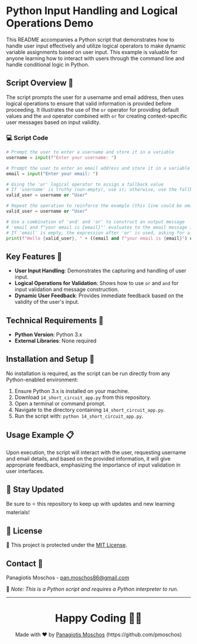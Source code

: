 
# Python Input Handling and Logical Operations Demo

This README accompanies a Python script that demonstrates how to handle user input effectively and utilize logical operators to make dynamic variable assignments based on user input. This example is valuable for anyone learning how to interact with users through the command line and handle conditional logic in Python.

## Script Overview 📘

The script prompts the user for a username and email address, then uses logical operations to ensure that valid information is provided before proceeding. It illustrates the use of the `or` operator for providing default values and the `and` operator combined with `or` for creating context-specific user messages based on input validity.

### :computer: Script Code

```python
# Prompt the user to enter a username and store it in a variable
username = input(f"Enter your username: ")

# Prompt the user to enter an email address and store it in a variable
email = input("Enter your email: ")

# Using the 'or' logical operator to assign a fallback value
# If 'username' is truthy (non-empty), use it; otherwise, use the fallback value "User"
valid_user = username or "User"

# Repeat the operation to reinforce the example (this line could be omitted as it's redundant)
valid_user = username or "User"

# Use a combination of 'and' and 'or' to construct an output message
# 'email and f"your email is {email}"' evaluates to the email message if 'email' is non-empty
# If 'email' is empty, the expression after 'or' is used, asking for a valid email address
print(f"Hello {valid_user}, " + ((email and f"your email is {email}") or ("please provide a valid email address.")))
```

## Key Features 🌟

- **User Input Handling**: Demonstrates the capturing and handling of user input.
- **Logical Operations for Validation**: Shows how to use `or` and `and` for input validation and message construction.
- **Dynamic User Feedback**: Provides immediate feedback based on the validity of the user's input.

## Technical Requirements 🔧

- **Python Version**: Python 3.x
- **External Libraries**: None required

## Installation and Setup 🚀

No installation is required, as the script can be run directly from any Python-enabled environment:
1. Ensure Python 3.x is installed on your machine.
2. Download `14_short_circuit_app.py` from this repository.
3. Open a terminal or command prompt.
4. Navigate to the directory containing `14_short_circuit_app.py`.
5. Run the script with: `python 14_short_circuit_app.py`.

## Usage Example 📋

Upon execution, the script will interact with the user, requesting username and email details, and based on the provided information, it will give appropriate feedback, emphasizing the importance of input validation in user interfaces.

## 📢 Stay Updated
Be sure to ⭐ this repository to keep up with updates and new learning materials!

## 📄 License
🔐 This project is protected under the [MIT License](https://mit-license.org/).

## Contact 📧
Panagiotis Moschos - pan.moschos86@gmail.com

🔗 *Note: This is a Python script and requires a Python interpreter to run.*

---
<h1 align=center>Happy Coding 👨‍💻 </h1>

<p align="center">
  Made with ❤️ by 
  <a href="https://www.linkedin.com/in/panagiotis-moschos" target="_blank">
  Panagiotis Moschos</a> (https://github.com/pmoschos)
</p>
